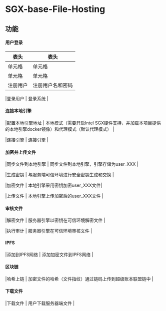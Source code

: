 # SGX-base-File-Hosting

## 功能
#### 用户登录 
|  表头   | 表头  |
|  ----  | ----  |
| 单元格  | 单元格 |
| 单元格  | 单元格 |
|注册用户 |  注册用户名和密码 |

|登录用户 | 登录系统 |
#### 连接本地引擎 

|配置本地引擎地址 | 本地模式（需要开启Intel SGX硬件支持，并加载本项目提供的本地引擎docker镜像）和代理模式（默认代理模式） |

|连接引擎 | 连接引擎 |
#### 加密并上传文件 
|同步文件到本地引擎 | 同步文件到本地引擎，引擎存储为user_XXX |

|生成密钥 | 与服务端可信环境进行安全密钥生成和交换 |

|加密文件 | 本地引擎采用密钥加密user_XXX文件| 

|上传文件 | 本地引擎上传加密后的user_XXX文件 |

#### 审核文件 
|解密文件 | 服务器引擎以密钥在可信环境解密文件 |

|执行审计 | 服务器引擎在可信环境审核文件 |

#### IPFS 
|添加到IPFS网络 | 添加加密文件到IPFS网络 |

#### 区块链 
|哈希上链 | 加密文件的哈希（文件指纹）通过链码上传到超级账本联盟链中 |

#### 下载文件 
|下载文件 | 用户下载服务器端文件 |


